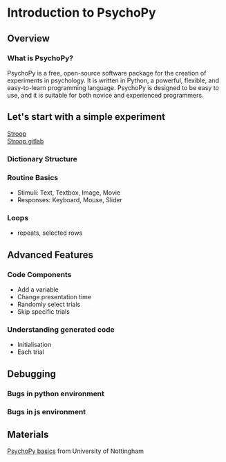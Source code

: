 # Introduction to PsychoPy

## Overview
### What is PsychoPy?
PsychoPy is a free, open-source software package for the creation of experiments in psychology. It is written in Python, a powerful, flexible, and easy-to-learn programming language. PsychoPy is designed to be easy to use, and it is suitable for both novice and experienced programmers.

## Let's start with a simple experiment
[Stroop](https://run.pavlovia.org/KimberleyDundas/stroop_correct?participant=1&session=001) \
[Stroop gitlab](https://gitlab.pavlovia.org/demos/stroop)

### Dictionary Structure

### Routine Basics
- Stimuli: Text, Textbox, Image, Movie
- Responses: Keyboard, Mouse, Slider

### Loops
- repeats, selected rows

## Advanced Features
### Code Components
- Add a variable
- Change presentation time
- Randomly select trials
- Skip specific trials

### Understanding generated code
- Initialisation
- Each trial

## Debugging
### Bugs in python environment

### Bugs in js environment

## Materials
[PsychoPy basics](https://psychology.nottingham.ac.uk/staff/lpzjd/psgy1001-21/psychopy-basics.html) from University of Nottingham
